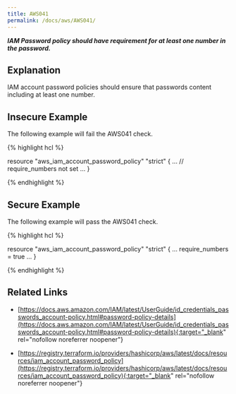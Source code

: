 ```yaml
---
title: AWS041
permalink: /docs/aws/AWS041/
---
```


***IAM Password policy should have requirement for at least one number in the password.***

## Explanation


IAM account password policies should ensure that passwords content including at least one number.


## Insecure Example

The following example will fail the AWS041 check.

{% highlight hcl %}

resource "aws_iam_account_password_policy" "strict" {
	...
	// require_numbers not set
	...
}

{% endhighlight %}

## Secure Example

The following example will pass the AWS041 check.

{% highlight hcl %}

resource "aws_iam_account_password_policy" "strict" {
	...
	require_numbers = true
	...
}

{% endhighlight %}

## Related Links


- [https://docs.aws.amazon.com/IAM/latest/UserGuide/id_credentials_passwords_account-policy.html#password-policy-details](https://docs.aws.amazon.com/IAM/latest/UserGuide/id_credentials_passwords_account-policy.html#password-policy-details){:target="_blank" rel="nofollow noreferrer noopener"}

- [https://registry.terraform.io/providers/hashicorp/aws/latest/docs/resources/iam_account_password_policy](https://registry.terraform.io/providers/hashicorp/aws/latest/docs/resources/iam_account_password_policy){:target="_blank" rel="nofollow noreferrer noopener"}

